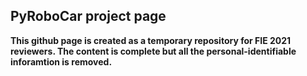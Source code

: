 <h2> PyRoboCar project page</h2>

<B> This github page is created as a temporary repository for FIE 2021 reviewers. The content is complete but all the personal-identifiable inforamtion is removed.</B>

